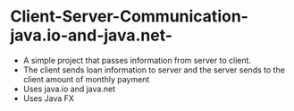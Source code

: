 # Client-Server-Communication-java.io-and-java.net-
- A simple project that passes information from server to client.
- The client sends loan information to server and the server sends to the client amount of monthly payment
- Uses java.io and java.net
- Uses Java FX
